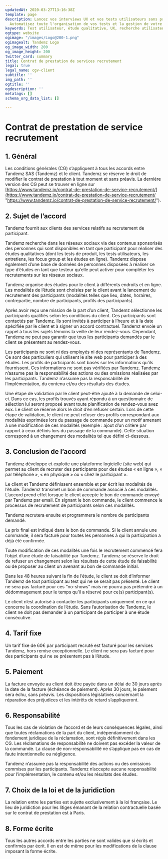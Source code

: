 ```yaml
---
updatedAt: 2020-03-27T13:16:38Z
template: page
description: Lancez vos interviews UX et vos tests utilisateurs sans prise de tête.
  Automatisez toute l'organisation de vos tests et la gestion de votre panel.
keywords: Test utilisateur, étude qualitative, UX, recherche utilisateur, panel
ogtype: website
ogimage: "/images/Logo@200-1.png"
ogimagealt: Tandemz Logo
og_image_width: 200
og_image_height: 200
twitter_card: summary
title: Contrat de prestation de services recrutement
legal: true
legal_name: cgv-client
subtitle: ''
img_path: ''
ogtitle: ''
ogdescription: ''
metatags: []
schema_org_data_list: []

---
```

# Contrat de prestation de service recrutement

## 1. Général

Les conditions générales (CG) s’appliquent à tous les accords entre Tandemz SAS (Tandemz) et le client. Tandemz se réserve le droit de modifier le contrat de prestation à tout moment et sans préavis. La dernière version des CG peut se trouver en ligne sur [https://www.tandemz.io/contrat-de-prestation-de-service-recrutement/](https://www.tandemz.io/contrat-de-prestation-de-service-recrutement/ "https://www.tandemz.io/contrat-de-prestation-de-service-recrutement/").

## 2. Sujet de l’accord

Tandemz fournit aux clients des services relatifs au recrutement de participant.

Tandemz recherche dans les réseaux sociaux via des contenus sponsorisés des personnes qui sont disponibles en tant que participant pour réaliser des études qualitatives (dont les tests de produit, les tests utilisateurs, les entretiens, les focus group et les études en ligne). Tandemz dispose également d’une base de données de personnes disposées à réaliser ce type d’études en tant que testeur qu’elle peut activer pour compléter les recrutements sur les réseaux sociaux.

Tandemz organise des études pour le client à différents endroits et en ligne. Les modalités de l’étude sont choisies par le client avant le lancement du recrutement des participants (modalités telles que lieu, dates, horaires, contrepartie, nombre de participants, profils des participants).

Après avoir reçu une mission de la part d’un client, Tandemz sélectionne les participants qualifiés selon les conditions du client. Ces participants sont contactés par Tandemz. Ils sont invités à participer à l’heure et à la date spécifiée par le client et à signer un accord contractuel. Tandemz envoie un rappel à tous les sujets témoins la veille de leur rendez-vous. Cependant, Tandemz ne peut pas garantir que tous les participants demandés par le client se présentent au rendez-vous.

Les participants ne sont ni des employés ni des représentants de Tandemz. Ce sont des particuliers qui utilisent le site web pour participer à des études. Les profils de participants sont basés sur les informations qu’ils fournissent. Ces informations ne sont pas vérifiées par Tandemz. Tandemz n’assume pas la responsabilité des actions ou des omissions réalisées par les participants. Tandemz n’assume pas la responsabilité de l’implémentation, du contenu et/ou des résultats des études.

Une étape de validation par le client peut-être ajouté à la demande de celui-ci. Dans ce cas, les profils trouvés ayant répondu à un questionnaire de sélection lui seront proposé avant toute planification de rendez-vous avez eux. Le client se réserve alors le droit d’en refuser certain. Lors de cette étape de validation, le client ne peut refuser des profils correspondant aux modalités exprimées lors du passage de commande pour un motif amenant à une modification de ces modalités (exemple : ajout d’un critère par rapport à ceux définis lors du passage de la commande). Cette situation correspond à un changement des modalités tel que défini ci-dessous.

## 3. Conclusion de l’accord

Tandemz développe et exploite une plateforme logicielle (site web) qui permet au client de recruter des participants pour des études « en ligne », « par téléphone », « en physique » ou « chez le participant ».

Le client et Tandemz définissent ensemble et par écrit les modalités de l’étude. Tandemz transmet un bon de commande associé à ces modalités. L’accord prend effet lorsque le client accepte le bon de commande envoyé par Tandemz par email. En signant le bon commande, le client commence le processus de recrutement de participants selon ces modalités.

Tandemz recrutera ensuite et programmera le nombre de participants demandé.

Le prix final est indiqué dans le bon de commande. Si le client annule une commande, il sera facturé pour toutes les personnes à qui la participation a déjà été confirmée.

Toute modification de ces modalités une fois le recrutement commencé fera l’objet d’une étude de faisabilité par Tandemz. Tandemz se réserve le droit de refuser un changement selon les résultats de cette étude de faisabilité ou de proposer au client un avenant au bon de commande initial.

Dans les 48 heures suivant la fin de l’étude, le client se doit d’informer Tandemz de tout participant au test qui ne se serait pas présenté. Le client ne sera pas facturé pour ces “no-shows” mais ne pourra pas prétendre à un dédommagement pour le temps qu’il a réservé pour ce(s) participant(s).

Le client n’est autorisé à contacter les participants uniquement en ce qui concerne la coordination de l’étude. Sans l’autorisation de Tandemz, le client ne doit pas demander à un participant de participer à une étude consécutive.

## 4. Tarif fixe

Un tarif fixe de 60€ par participant recruté est facturé pour les services Tandemz, hors remise exceptionnelle. Le client ne sera pas facturé pour des participants qui ne se présentent pas à l’étude.

## 5. Paiement

La facture envoyée au client doit être payée dans un délai de 30 jours après la date de la facture (échéance de paiement). Après 30 jours, le paiement sera échu, sans préavis. Les dispositions législatives concernant la réparation des préjudices et les intérêts de retard s’appliqueront.

## 6. Responsabilité

Tous les cas de violation de l’accord et de leurs conséquences légales, ainsi que toutes réclamations de la part du client, indépendamment du fondement juridique de la réclamation, sont régis définitivement dans les CG. Les réclamations de responsabilité ne doivent pas excéder la valeur de la commande. La clause de non-responsabilité ne s’applique pas en cas de faute intentionnelle ou négligence.

Tandemz n’assume pas la responsabilité des actions ou des omissions commises par les participants. Tandemz n’accepte aucune responsabilité pour l’implémentation, le contenu et/ou les résultats des études.

## 7. Choix de la loi et de la juridiction

La relation entre les parties est sujette exclusivement à la loi française. Le lieu de juridiction pour les litiges émanant de la relation contractuelle basée sur le contrat de prestation est à Paris.

## 8. Forme écrite

Tous les autres accords entre les parties ne sont valides que si écrits et confirmés par écrit. Il en est de même pour les modifications de la clause imposant la forme écrite.